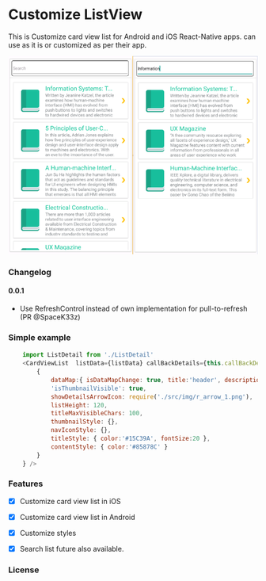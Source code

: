# Customize ListView

This is Customize card view list for Android and iOS React-Native apps. can use as it is or customized as per their app.


![](https://raw.githubusercontent.com/ranadheersingh/CustomizeList/master/src/img/screen.png)


### Changelog
#### 0.0.1
- Use RefreshControl instead of own implementation for pull-to-refresh (PR @SpaceK33z)



### Simple example


```js
    import ListDetail from './ListDetail'
    <CardViewList  listData={listData} callBackDetails={this.callBackDetails}  optionParams={ 
        {
            dataMap:{ isDataMapChange: true, title:'header', description:'header_content', thumbnail_image:'icon' },
            'isThumbnailVisible': true, 
            showDetailsArrowIcon: require('./src/img/r_arrow_1.png'),
            listHeight: 120,
            titleMaxVisibleChars: 100,
            thumbnailStyle: {},
            navIconStyle: {},
            titleStyle: { color:'#15C39A', fontSize:20 },
            contentStyle: { color:'#85878C' }
        } 
    } />

```


### Features
- [x] Customize card view list in iOS
- [x] Customize card view list in Android
- [x] Customize styles
- [x] Search list future also available.



### License


